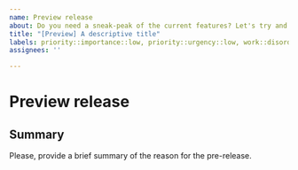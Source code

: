 ```yaml
---
name: Preview release
about: Do you need a sneak-peak of the current features? Let's try and deploy! (Not on fridays) 
title: "[Preview] A descriptive title"
labels: priority::importance::low, priority::urgency::low, work::disorder
assignees: ''

---
```


Preview release
===============
<!-- 
Ensure you change the labels to provide a correct priority and work level.
-->

Summary
-------
Please, provide a brief summary of the reason for the pre-release.
